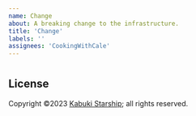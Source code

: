 ```yaml
---
name: Change
about: A breaking change to the infrastructure.
title: 'Change'
labels: ''
assignees: 'CookingWithCale'
---
```

#



## License

Copyright ©2023 [Kabuki Starship](https://kabukistarship.com); all rights reserved.

